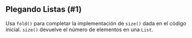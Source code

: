 ## Plegando Listas (#1)

Usa `fold()` para completar la implementación de `size()` dada en el código inicial. `size()` devuelve el número de elementos en una `List`.